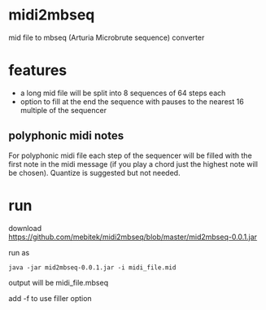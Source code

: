 # midi2mbseq
mid file to mbseq (Arturia Microbrute sequence) converter

# features
* a long mid file will be split into 8 sequences of 64 steps each
* option to fill at the end the sequence with pauses to the nearest 16 multiple of the sequencer

## polyphonic midi notes
For polyphonic midi file each step of the sequencer will be filled with the first note in the midi message (if you play a chord just the highest note will be chosen).
Quantize is suggested but not needed.

# run 
download https://github.com/mebitek/midi2mbseq/blob/master/mid2mbseq-0.0.1.jar 

run as 
```
java -jar mid2mbseq-0.0.1.jar -i midi_file.mid
```
output will be midi_file.mbseq

add -f to use filler option
